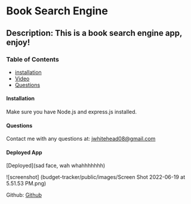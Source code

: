 # Book Search Engine

## Description: This is a book search engine app, enjoy!

### Table of Contents
* [installation](#installation)
* [Video](#Video)
* [Questions](#Questions)


#### Installation
Make sure you have Node.js and express.js installed.

#### Questions
Contact me with any questions at: jwhitehead08@gmail.com

#### Deployed App
[Deployed](sad face, wah whahhhhhhh)

![screenshot] (budget-tracker/public/images/Screen Shot 2022-06-19 at 5.51.53 PM.png)

Github: 
[Github](https://github.com/jwhitehead08@gmail.com)

